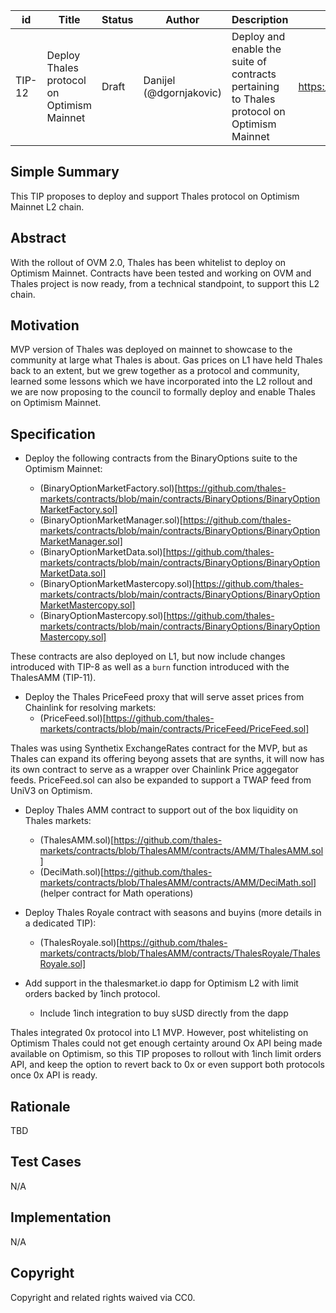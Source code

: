 | id | Title | Status | Author | Description | Discussions to | Created |
| ----------- | ----------- | ----------- | ----------- | ----------- | ----------- | ----------- |
| TIP-12 | Deploy Thales protocol on Optimism Mainnet | Draft | Danijel (@dgornjakovic) | Deploy and enable the suite of contracts pertaining to Thales protocol on Optimism Mainnet | https://discord.gg/8bzFdpGTrp | 2021-12-10
 
## Simple Summary
 
This TIP proposes to deploy and support Thales protocol on Optimism Mainnet L2 chain.
 
## Abstract
 
With the rollout of OVM 2.0, Thales has been whitelist to deploy on Optimism Mainnet. Contracts have been tested and working on OVM and Thales project is now ready, from a technical standpoint, to support this L2 chain.
 
## Motivation
 
MVP version of Thales was deployed on mainnet to showcase to the community at large what Thales is about. Gas prices on L1 have held Thales back to an extent, but we grew together as a protocol and community, learned some lessons which we have incorporated into the L2 rollout and we are now proposing to the council to formally deploy and enable Thales on Optimism Mainnet. 
 
## Specification
 
* Deploy the following contracts from the BinaryOptions suite to the Optimism Mainnet:  

    * (BinaryOptionMarketFactory.sol)[https://github.com/thales-markets/contracts/blob/main/contracts/BinaryOptions/BinaryOptionMarketFactory.sol]
    * (BinaryOptionMarketManager.sol)[https://github.com/thales-markets/contracts/blob/main/contracts/BinaryOptions/BinaryOptionMarketManager.sol]
    * (BinaryOptionMarketData.sol)[https://github.com/thales-markets/contracts/blob/main/contracts/BinaryOptions/BinaryOptionMarketData.sol]
    * (BinaryOptionMarketMastercopy.sol)[https://github.com/thales-markets/contracts/blob/main/contracts/BinaryOptions/BinaryOptionMarketMastercopy.sol]
    * (BinaryOptionMastercopy.sol)[https://github.com/thales-markets/contracts/blob/main/contracts/BinaryOptions/BinaryOptionMastercopy.sol]
      
These contracts are also deployed on L1, but now include changes introduced with TIP-8 as well as a `burn` function introduced with the ThalesAMM (TIP-11).
    
* Deploy the Thales PriceFeed proxy that will serve asset prices from Chainlink for resolving markets:
    * (PriceFeed.sol)[https://github.com/thales-markets/contracts/blob/main/contracts/PriceFeed/PriceFeed.sol]  
    
Thales was using Synthetix ExchangeRates contract for the MVP, but as Thales can expand its offering beyong assets that are synths, it will now has its own contract to serve as a wrapper over Chainlink Price aggegator feeds. PriceFeed.sol can also be expanded to support a TWAP feed from UniV3 on Optimism.

* Deploy Thales AMM contract to support out of the box liquidity on Thales markets:

    * (ThalesAMM.sol)[https://github.com/thales-markets/contracts/blob/ThalesAMM/contracts/AMM/ThalesAMM.sol]
    * (DeciMath.sol)[https://github.com/thales-markets/contracts/blob/ThalesAMM/contracts/AMM/DeciMath.sol] (helper contract for Math operations)

* Deploy Thales Royale contract with seasons and buyins (more details in a dedicated TIP):
    * (ThalesRoyale.sol)[https://github.com/thales-markets/contracts/blob/ThalesAMM/contracts/ThalesRoyale/ThalesRoyale.sol] 

* Add support in the thalesmarket.io dapp for Optimism L2 with limit orders backed by 1inch protocol.
    * Include 1inch integration to buy sUSD directly from the dapp

Thales integrated 0x protocol into L1 MVP. However, post whitelisting on Optimism Thales could not get enough certainty around Ox API being made available on Optimism, so this TIP proposes to rollout with 1inch limit orders API, and keep the option to revert back to 0x or even support both protocols once 0x API is ready.  

## Rationale
TBD
 
## Test Cases
N/A
## Implementation
N/A 
## Copyright
 
Copyright and related rights waived via CC0.

